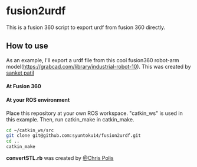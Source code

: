 # fusion2urdf

This is a fusion 360 script to export urdf from fusion 360 directly.

## How to use

As an example, I'll export a urdf file from this cool fusion360 robot-arm model(https://grabcad.com/library/industrial-robot-10).
This was created by [sanket patil](https://grabcad.com/sanket.patil-16)

#### At Fusion 360

#### At your ROS environment

Place this repository at your own ROS workspace. "catkin_ws" is used in this example.
Then, run catkin_make in catkin_make.

```bash
cd ~/catkin_ws/src
git clone git@github.com:syuntoku14/fusion2urdf.git
cd ..
catkin_make
```

**convertSTL.rb** was created by [@Chris Polis](https://github.com/cmpolis/convertSTL#author)
